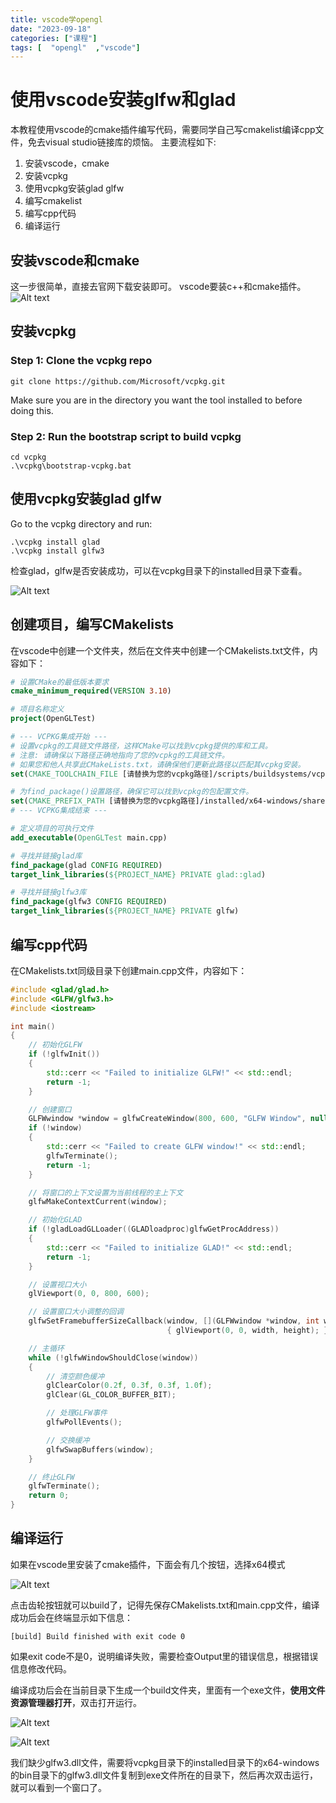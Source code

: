 ```yaml
---
title: vscode学opengl
date: "2023-09-18"
categories: ["课程"]
tags: [  "opengl"  ,"vscode"]
---
```



# 使用vscode安装glfw和glad

本教程使用vscode的cmake插件编写代码，需要同学自己写cmakelist编译cpp文件，免去visual studio链接库的烦恼。
主要流程如下:

1. 安装vscode，cmake
2. 安装vcpkg
3. 使用vcpkg安装glad glfw
4. 编写cmakelist
5. 编写cpp代码
6. 编译运行


## 安装vscode和cmake
这一步很简单，直接去官网下载安装即可。
vscode要装c++和cmake插件。  
![Alt text](images/image-5.png)

## 安装vcpkg

### Step 1: Clone the vcpkg repo
```
git clone https://github.com/Microsoft/vcpkg.git
```
Make sure you are in the directory you want the tool installed to before doing this.

### Step 2: Run the bootstrap script to build vcpkg
```
cd vcpkg
.\vcpkg\bootstrap-vcpkg.bat
```
<a name="section3"></a>  
## 使用vcpkg安装glad glfw

Go to the vcpkg directory and run:
```
.\vcpkg install glad
.\vcpkg install glfw3
```
检查glad，glfw是否安装成功，可以在vcpkg目录下的installed目录下查看。


![Alt text](images/image.png)

## 创建项目，编写CMakelists
在vscode中创建一个文件夹，然后在文件夹中创建一个CMakelists.txt文件，内容如下：
```cmake
# 设置CMake的最低版本要求
cmake_minimum_required(VERSION 3.10)

# 项目名称定义
project(OpenGLTest)

# --- VCPKG集成开始 ---
# 设置vcpkg的工具链文件路径，这样CMake可以找到vcpkg提供的库和工具。
# 注意: 请确保以下路径正确地指向了您的vcpkg的工具链文件。
# 如果您和他人共享此CMakeLists.txt，请确保他们更新此路径以匹配其vcpkg安装。
set(CMAKE_TOOLCHAIN_FILE [请替换为您的vcpkg路径]/scripts/buildsystems/vcpkg.cmake)

# 为find_package()设置路径，确保它可以找到vcpkg的包配置文件。
set(CMAKE_PREFIX_PATH [请替换为您的vcpkg路径]/installed/x64-windows/share)
# --- VCPKG集成结束 ---

# 定义项目的可执行文件
add_executable(OpenGLTest main.cpp)

# 寻找并链接glad库
find_package(glad CONFIG REQUIRED)
target_link_libraries(${PROJECT_NAME} PRIVATE glad::glad)

# 寻找并链接glfw3库
find_package(glfw3 CONFIG REQUIRED)
target_link_libraries(${PROJECT_NAME} PRIVATE glfw)

```

## 编写cpp代码
在CMakelists.txt同级目录下创建main.cpp文件，内容如下：
```cpp
#include <glad/glad.h>
#include <GLFW/glfw3.h>
#include <iostream>

int main()
{
    // 初始化GLFW
    if (!glfwInit())
    {
        std::cerr << "Failed to initialize GLFW!" << std::endl;
        return -1;
    }

    // 创建窗口
    GLFWwindow *window = glfwCreateWindow(800, 600, "GLFW Window", nullptr, nullptr);
    if (!window)
    {
        std::cerr << "Failed to create GLFW window!" << std::endl;
        glfwTerminate();
        return -1;
    }

    // 将窗口的上下文设置为当前线程的主上下文
    glfwMakeContextCurrent(window);

    // 初始化GLAD
    if (!gladLoadGLLoader((GLADloadproc)glfwGetProcAddress))
    {
        std::cerr << "Failed to initialize GLAD!" << std::endl;
        return -1;
    }

    // 设置视口大小
    glViewport(0, 0, 800, 600);

    // 设置窗口大小调整的回调
    glfwSetFramebufferSizeCallback(window, [](GLFWwindow *window, int width, int height)
                                   { glViewport(0, 0, width, height); });

    // 主循环
    while (!glfwWindowShouldClose(window))
    {
        // 清空颜色缓冲
        glClearColor(0.2f, 0.3f, 0.3f, 1.0f);
        glClear(GL_COLOR_BUFFER_BIT);

        // 处理GLFW事件
        glfwPollEvents();

        // 交换缓冲
        glfwSwapBuffers(window);
    }

    // 终止GLFW
    glfwTerminate();
    return 0;
}
```

## 编译运行
如果在vscode里安装了cmake插件，下面会有几个按钮，选择x64模式

![Alt text](images/image-1.png)

点击齿轮按钮就可以build了，记得先保存CMakelists.txt和main.cpp文件，编译成功后会在终端显示如下信息：
```
[build] Build finished with exit code 0
```
如果exit code不是0，说明编译失败，需要检查Output里的错误信息，根据错误信息修改代码。

编译成功后会在当前目录下生成一个build文件夹，里面有一个exe文件，**使用文件资源管理器打开**，双击打开运行。

![Alt text](images/image-2.png)

![Alt text](images/image-4.png)

我们缺少glfw3.dll文件，需要将vcpkg目录下的installed目录下的x64-windows的bin目录下的glfw3.dll文件复制到exe文件所在的目录下，然后再次双击运行，就可以看到一个窗口了。

